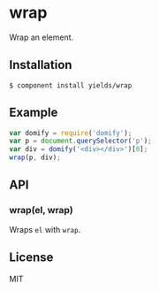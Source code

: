
# wrap

  Wrap an element.

## Installation

    $ component install yields/wrap

## Example

```js
var domify = require('domify');
var p = document.querySelector('p');
var div = domify('<div></div>')[0];
wrap(p, div);
```

## API

### wrap(el, wrap)

Wraps `el` with `wrap`.

## License

  MIT
